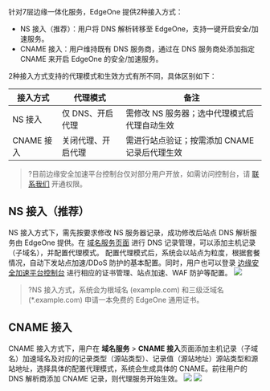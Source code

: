 针对7层边缘一体化服务，EdgeOne 提供2种接入方式：
- NS 接入（推荐）：用户将 DNS 解析转移至 EdgeOne，支持一键开启安全/加速服务。
- CNAME 接入：用户维持既有 DNS 服务商，通过在 DNS 服务商处添加指定 CNAME 来开启 EdgeOne 的安全/加速服务。



2种接入方式支持的代理模式和生效方式有所不同，具体区别如下：

| 接入方式   | 代理模式           | 备注                                          |
| ---------- | ------------------ | --------------------------------------------- |
| NS 接入    | 仅 DNS、开启代理   | 需修改 NS 服务器；选中代理模式后代理自动生效  |
| CNAME 接入 | 关闭代理、开启代理 | 需进行站点验证；按需添加 CNAME 记录后代理生效 |
>?目前边缘安全加速平台控制台仅对部分用户开放，如需访问控制台，请 [联系我们](https://cloud.tencent.com/online-service) 开通权限。

## NS 接入（推荐）[](id:NS)
NS 接入方式下，需先按要求修改 NS 服务器记录，成功修改后站点 DNS 解析服务由 EdgeOne 提供。在 [域名服务页面](https://console.cloud.tencent.com/edgeone/dns) 进行 DNS 记录管理，可以添加主机记录（子域名），并配置代理模式。 配置代理模式后，系统会以站点为粒度，根据套餐情况，自动下发站点加速/DDoS 防护的基本配置。同时，用户也可以登录 [边缘安全加速平台控制台](https://console.cloud.tencent.com/edgeone) 进行相应的证书管理、站点加速、WAF 防护等配置。
![](https://qcloudimg.tencent-cloud.cn/raw/30f1acdcde18fdb9b488e33ba393791e.png)
>?NS 接入方式，系统会为根域名 (example.com) 和三级泛域名 (*.example.com) 申请一本免费的 EdgeOne 通用证书。
>

## CNAME 接入[](id:CNAME)
CNAME 接入方式下，用户在 **域名服务** > **CNAME 接入**页面添加主机记录（子域名）加速域名及对应的记录类型（源站类型）、记录值（源站地址）源站类型和源站地址，选择具体的配置代理模式，系统会生成具体的 CNAME。前往用户的 DNS 解析商添加 CNAME 记录，则代理服务开始生效。
![](https://qcloudimg.tencent-cloud.cn/raw/6a73c291de5c8c6e383f1236e81a573a.png)
![](https://qcloudimg.tencent-cloud.cn/raw/1db146869f47e0be0f47508665529826.png)
